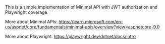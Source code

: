 This is a simple implementation of Minimal API with JWT authorization and Playwright coverage.

More about Minimal APIs: https://learn.microsoft.com/en-us/aspnet/core/fundamentals/minimal-apis/overview?view=aspnetcore-9.0

More about Playwright: https://playwright.dev/dotnet/docs/intro
